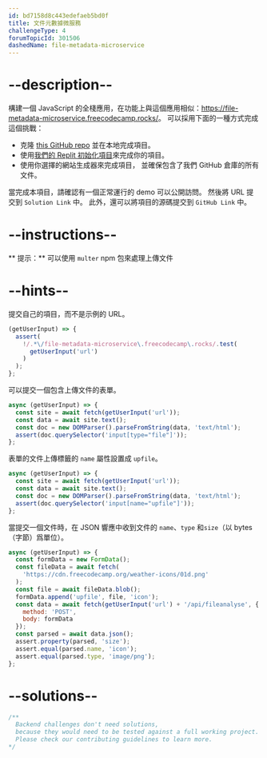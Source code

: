 ```yaml
---
id: bd7158d8c443edefaeb5bd0f
title: 文件元數據微服務
challengeType: 4
forumTopicId: 301506
dashedName: file-metadata-microservice
---
```


# --description--

構建一個 JavaScript 的全棧應用，在功能上與這個應用相似：<https://file-metadata-microservice.freecodecamp.rocks/>。 可以採用下面的一種方式完成這個挑戰：

-   克隆 [this GitHub repo](https://github.com/freeCodeCamp/boilerplate-project-filemetadata/) 並在本地完成項目。
-   使用[我們的 Replit 初始化項目](https://replit.com/github/freeCodeCamp/boilerplate-project-filemetadata)來完成你的項目。
-   使用你選擇的網站生成器來完成項目， 並確保包含了我們 GitHub 倉庫的所有文件。

當完成本項目，請確認有一個正常運行的 demo 可以公開訪問。 然後將 URL 提交到 `Solution Link` 中。 此外，還可以將項目的源碼提交到 `GitHub Link` 中。

# --instructions--

** 提示：** 可以使用 `multer` npm 包來處理上傳文件

# --hints--

提交自己的項目，而不是示例的 URL。

```js
(getUserInput) => {
  assert(
    !/.*\/file-metadata-microservice\.freecodecamp\.rocks/.test(
      getUserInput('url')
    )
  );
};
```

可以提交一個包含上傳文件的表單。

```js
async (getUserInput) => {
  const site = await fetch(getUserInput('url'));
  const data = await site.text();
  const doc = new DOMParser().parseFromString(data, 'text/html');
  assert(doc.querySelector('input[type="file"]'));
};
```

表單的文件上傳標籤的 `name` 屬性設置成 `upfile`。

```js
async (getUserInput) => {
  const site = await fetch(getUserInput('url'));
  const data = await site.text();
  const doc = new DOMParser().parseFromString(data, 'text/html');
  assert(doc.querySelector('input[name="upfile"]'));
};
```

當提交一個文件時，在 JSON 響應中收到文件的 `name`、`type` 和`size`（以 bytes（字節）爲單位）。

```js
async (getUserInput) => {
  const formData = new FormData();
  const fileData = await fetch(
    'https://cdn.freecodecamp.org/weather-icons/01d.png'
  );
  const file = await fileData.blob();
  formData.append('upfile', file, 'icon');
  const data = await fetch(getUserInput('url') + '/api/fileanalyse', {
    method: 'POST',
    body: formData
  });
  const parsed = await data.json();
  assert.property(parsed, 'size');
  assert.equal(parsed.name, 'icon');
  assert.equal(parsed.type, 'image/png');
};
```

# --solutions--

```js
/**
  Backend challenges don't need solutions, 
  because they would need to be tested against a full working project. 
  Please check our contributing guidelines to learn more.
*/
```
